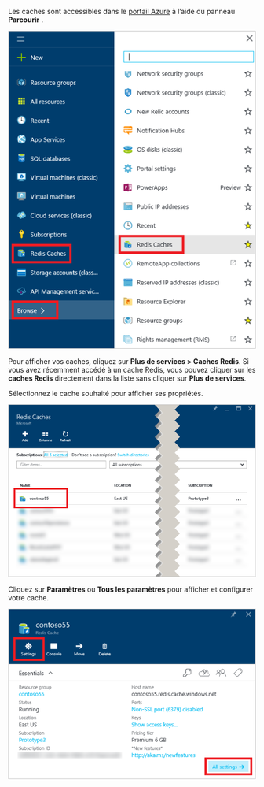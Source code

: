Les caches sont accessibles dans le [portail Azure](https://portal.azure.com) à l’aide du panneau **Parcourir** .

![Panneau de navigation Cache Redis Azure](media/redis-cache-browse/redis-cache-browse.png)

Pour afficher vos caches, cliquez sur **Plus de services > Caches Redis**. Si vous avez récemment accédé à un cache Redis, vous pouvez cliquer sur les **caches Redis** directement dans la liste sans cliquer sur **Plus de services**.

Sélectionnez le cache souhaité pour afficher ses propriétés.

![Liste de cache de navigation Cache Redis Azure](media/redis-cache-browse/redis-caches.png)

Cliquez sur **Paramètres** ou **Tous les paramètres** pour afficher et configurer votre cache.

![Tous les paramètres de Cache Redis](media/redis-cache-browse/redis-cache-blade.png)



<!--HONumber=Nov16_HO2-->



